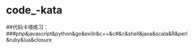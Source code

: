 # code_-kata
##代码卡塔练习：###php&amp;javascript&amp;python&amp;go&amp;exilir&amp;c++&amp;c#&amp;c&amp;shell&amp;java&amp;scala&amp;R&amp;perl&amp;ruby&amp;lua&amp;closure
